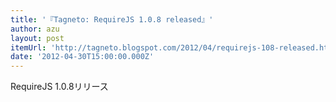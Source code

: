 ```yaml
---
title: '『Tagneto: RequireJS 1.0.8 released』'
author: azu
layout: post
itemUrl: 'http://tagneto.blogspot.com/2012/04/requirejs-108-released.html'
date: '2012-04-30T15:00:00.000Z'
---
```

RequireJS 1.0.8リリース

